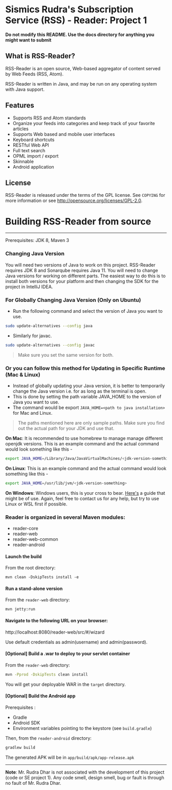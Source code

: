 Sismics Rudra's Subscription Service (RSS) - Reader: Project 1
==============

**Do not modify this README. Use the docs directory for anything you might want to submit**

What is RSS-Reader?
---------------

RSS-Reader is an open source, Web-based aggregator of content served by Web Feeds (RSS, Atom).

RSS-Reader is written in Java, and may be run on any operating system with Java support.

Features
--------

- Supports RSS and Atom standards
- Organize your feeds into categories and keep track of your favorite articles
- Supports Web based and mobile user interfaces
- Keyboard shortcuts
- RESTful Web API
- Full text search
- OPML import / export
- Skinnable
- Android application

License
-------

RSS-Reader is released under the terms of the GPL license. See `COPYING` for more
information or see <http://opensource.org/licenses/GPL-2.0>.

<!-- How to run
------------------------------------

RSS-Reader is packaged in several convenient formats. You can download an installer for your system on the [Download Page](https://www.sismics.com/reader/#!/download).

If you use Docker, you can try Reader easily with the following command :

    docker-compose -p reader -f reader-distribution-docker/docker-compose.yml up -->

# Building RSS-Reader from source
------------------------------------

Prerequisites: JDK 8, Maven 3

### Changing Java Version
You will need two versions of Java to work on this project. RSS-Reader requires JDK 8 and Sonarqube requires Java 11. You will need to change Java versions for working on different parts. The easiest way to do this is to install both versions for your platform and then changing the SDK for the project in IntelliJ IDEA. 

### For Globally Changing Java Version (Only on Ubuntu)
* Run the following command and select the version of Java you want to use.

```bash
sudo update-alternatives --config java
```
* Similarly for javac.

```bash
sudo update-alternatives --config javac
```
> Make sure you set the same version for both.

### Or you can follow this method for Updating in Specific Runtime (Mac & Linux)
* Instead of globally updating your Java version, it is better to temporarily change the Java version i.e. for as long as the terminal is open.
* This is done by setting the path variable JAVA_HOME to the version of Java you want to use.
* The command would be export `JAVA_HOME=<path to java installation>` for Mac and Linux.

> The paths mentioned here are only sample paths. Make sure you find out the actual path for your JDK and use that.

**On Mac**:
It is recommended to use homebrew to manage manage different openjdk versions. This is an example command and the actual command would look something like this -

```bash 
export JAVA_HOME=/Library/Java/JavaVirtualMachines/<jdk-version-something>/Contents/Home/
```

**On Linux**:
This is an example command and the actual command would look something like this -

```bash 
export JAVA_HOME=/usr/lib/jvm/<jdk-version-something>
```

**On Windows**:
Windows users, this is your cross to bear. [Here's](https://confluence.atlassian.com/doc/setting-the-java_home-variable-in-windows-8895.html) a guide that might be of use. Again, feel free to contact us for any help, but try to use Linux or WSL first if possible. 

### Reader is organized in several Maven modules:

  - reader-core
  - reader-web
  - reader-web-common
  - reader-android

<!-- First off, clone the repository: `git clone git@github.com:Meghanatedla/RSS-Reader.git` or download the sources from GitHub. -->

#### Launch the build

From the root directory:

    mvn clean -DskipTests install -e

#### Run a stand-alone version

From the `reader-web` directory:

    mvn jetty:run

#### Navigate to the following URL on your browser:

http://localhost:8080/reader-web/src/#/wizard

Use default credentials as admin(username) and admin(password).

#### [Optional] Build a .war to deploy to your servlet container

From the `reader-web` directory:

```bash
mvn -Pprod -DskipTests clean install
```

You will get your deployable WAR in the `target` directory.

#### [Optional] Build the Android app

Prerequisites :
  - Gradle
  - Android SDK
  - Environment variables pointing to the keystore (see `build.gradle`)

Then, from the `reader-android` directory:

```bash 
gradlew build
```
    
The generated APK will be in `app/build/apk/app-release.apk`

---
**Note**: Mr. Rudra Dhar is not associated with the development of this project (code or SE project 1). Any code smell, design smell, bug or fault is through no fault of Mr. Rudra Dhar.